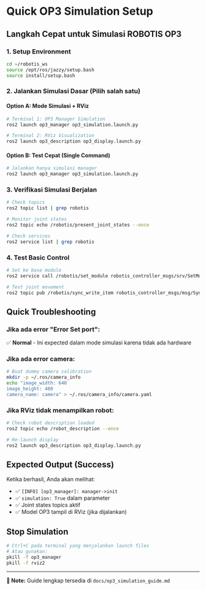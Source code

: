 # Quick OP3 Simulation Setup

## Langkah Cepat untuk Simulasi ROBOTIS OP3

### 1. Setup Environment
```bash
cd ~/robotis_ws
source /opt/ros/jazzy/setup.bash
source install/setup.bash
```

### 2. Jalankan Simulasi Dasar (Pilih salah satu)

#### Option A: Mode Simulasi + RViz
```bash
# Terminal 1: OP3 Manager Simulation
ros2 launch op3_manager op3_simulation.launch.py

# Terminal 2: RViz Visualization
ros2 launch op3_description op3_display.launch.py
```

#### Option B: Test Cepat (Single Command)
```bash
# Jalankan hanya simulasi manager
ros2 launch op3_manager op3_simulation.launch.py
```

### 3. Verifikasi Simulasi Berjalan
```bash
# Check topics
ros2 topic list | grep robotis

# Monitor joint states
ros2 topic echo /robotis/present_joint_states --once

# Check services
ros2 service list | grep robotis
```

### 4. Test Basic Control
```bash
# Set ke base module
ros2 service call /robotis/set_module robotis_controller_msgs/srv/SetModule "{module_name: 'base_module'}"

# Test joint movement
ros2 topic pub /robotis/sync_write_item robotis_controller_msgs/msg/SyncWriteItem "{item_name: 'goal_position', joint_name: ['head_pan'], value: [0.3]}" --once
```

## Quick Troubleshooting

### Jika ada error "Error Set port":
✅ **Normal** - Ini expected dalam mode simulasi karena tidak ada hardware

### Jika ada error camera:
```bash
# Buat dummy camera calibration
mkdir -p ~/.ros/camera_info
echo "image_width: 640
image_height: 480
camera_name: camera" > ~/.ros/camera_info/camera.yaml
```

### Jika RViz tidak menampilkan robot:
```bash
# Check robot description loaded
ros2 topic echo /robot_description --once

# Re-launch display
ros2 launch op3_description op3_display.launch.py
```

## Expected Output (Success)

Ketika berhasil, Anda akan melihat:
- ✅ `[INFO] [op3_manager]: manager->init`
- ✅ `simulation: True` dalam parameter
- ✅ Joint states topics aktif
- ✅ Model OP3 tampil di RViz (jika dijalankan)

## Stop Simulation
```bash
# Ctrl+C pada terminal yang menjalankan launch files
# Atau gunakan:
pkill -f op3_manager
pkill -f rviz2
```

---

**📝 Note:** Guide lengkap tersedia di `docs/op3_simulation_guide.md`